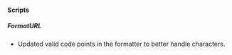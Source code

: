 
#### Scripts

##### FormatURL

- Updated valid code points in the formatter to better handle characters.
